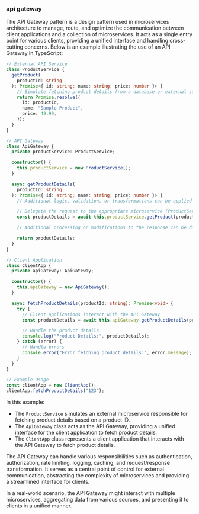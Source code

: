 ### api gateway

The API Gateway pattern is a design pattern used in microservices architecture to manage, route, and optimize the communication between client applications and a collection of microservices. It acts as a single entry point for various clients, providing a unified interface and handling cross-cutting concerns. Below is an example illustrating the use of an API Gateway in TypeScript:

```typescript
// External API Service
class ProductService {
  getProduct(
    productId: string
  ): Promise<{ id: string; name: string; price: number }> {
    // Simulate fetching product details from a database or external service
    return Promise.resolve({
      id: productId,
      name: "Sample Product",
      price: 49.99,
    });
  }
}

// API Gateway
class ApiGateway {
  private productService: ProductService;

  constructor() {
    this.productService = new ProductService();
  }

  async getProductDetails(
    productId: string
  ): Promise<{ id: string; name: string; price: number }> {
    // Additional logic, validation, or transformations can be applied here

    // Delegate the request to the appropriate microservice (ProductService in this case)
    const productDetails = await this.productService.getProduct(productId);

    // Additional processing or modifications to the response can be done here

    return productDetails;
  }
}

// Client Application
class ClientApp {
  private apiGateway: ApiGateway;

  constructor() {
    this.apiGateway = new ApiGateway();
  }

  async fetchProductDetails(productId: string): Promise<void> {
    try {
      // Client applications interact with the API Gateway
      const productDetails = await this.apiGateway.getProductDetails(productId);

      // Handle the product details
      console.log("Product Details:", productDetails);
    } catch (error) {
      // Handle errors
      console.error("Error fetching product details:", error.message);
    }
  }
}

// Example Usage
const clientApp = new ClientApp();
clientApp.fetchProductDetails("123");
```

In this example:

- The `ProductService` simulates an external microservice responsible for fetching product details based on a product ID.
- The `ApiGateway` class acts as the API Gateway, providing a unified interface for the client application to fetch product details.
- The `ClientApp` class represents a client application that interacts with the API Gateway to fetch product details.

The API Gateway can handle various responsibilities such as authentication, authorization, rate limiting, logging, caching, and request/response transformation. It serves as a central point of control for external communication, abstracting the complexity of microservices and providing a streamlined interface for clients.

In a real-world scenario, the API Gateway might interact with multiple microservices, aggregating data from various sources, and presenting it to clients in a unified manner.
